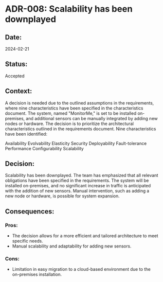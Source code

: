 # ADR-008: Scalability has been downplayed

## Date:
2024-02-21

## Status:
Accepted

## Context:
A decision is needed due to the outlined assumptions in the requirements, where nine characteristics have been specified in the characteristics document. The system, named "MonitorMe," is set to be installed on-premises, and additional sensors can be manually integrated by adding new nodes or hardware.
The decision is to prioritize the architectural characteristics outlined in the requirements document. Nine characteristics have been identified:

Availability
Evolvability
Elasticity
Security
Deployability
Fault-tolerance
Performance
Configurability
Scalability

## Decision:
Scalability has been downplayed. The team has emphasized that all relevant obligations have been specified in the requirements. The system will be installed on-premises, and no significant increase in traffic is anticipated with the addition of new sensors. Manual intervention, such as adding a new node or hardware, is possible for system expansion.



## Consequences:
### Pros:
- The decision allows for a more efficient and tailored architecture to meet specific needs.
- Manual scalability and adaptability for adding new sensors.

### Cons:
- Limitation in easy migration to a cloud-based environment due to the on-premises installation.